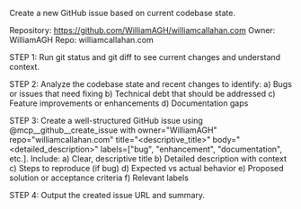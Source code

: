 Create a new GitHub issue based on current codebase state.

Repository: https://github.com/WilliamAGH/williamcallahan.com
Owner: WilliamAGH
Repo: williamcallahan.com

STEP 1: Run git status and git diff to see current changes and understand context.

STEP 2: Analyze the codebase state and recent changes to identify:
a) Bugs or issues that need fixing
b) Technical debt that should be addressed
c) Feature improvements or enhancements
d) Documentation gaps

STEP 3: Create a well-structured GitHub issue using @mcp__github__create_issue with owner="WilliamAGH" repo="williamcallahan.com" title="<descriptive_title>" body="<detailed_description>" labels=["bug", "enhancement", "documentation", etc.]. Include:
a) Clear, descriptive title
b) Detailed description with context
c) Steps to reproduce (if bug)
d) Expected vs actual behavior
e) Proposed solution or acceptance criteria
f) Relevant labels

STEP 4: Output the created issue URL and summary.
